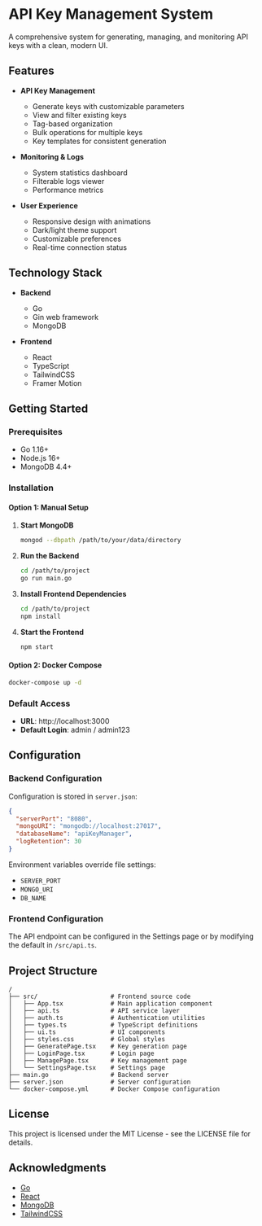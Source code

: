 # API Key Management System

A comprehensive system for generating, managing, and monitoring API keys with a clean, modern UI.

## Features

- **API Key Management**
  - Generate keys with customizable parameters
  - View and filter existing keys
  - Tag-based organization
  - Bulk operations for multiple keys
  - Key templates for consistent generation

- **Monitoring & Logs**
  - System statistics dashboard
  - Filterable logs viewer
  - Performance metrics

- **User Experience**
  - Responsive design with animations
  - Dark/light theme support
  - Customizable preferences
  - Real-time connection status

## Technology Stack

- **Backend**
  - Go
  - Gin web framework
  - MongoDB

- **Frontend**
  - React
  - TypeScript
  - TailwindCSS
  - Framer Motion

## Getting Started

### Prerequisites

- Go 1.16+
- Node.js 16+
- MongoDB 4.4+

### Installation

#### Option 1: Manual Setup

1. **Start MongoDB**

   ```bash
   mongod --dbpath /path/to/your/data/directory
   ```

2. **Run the Backend**

   ```bash
   cd /path/to/project
   go run main.go
   ```

3. **Install Frontend Dependencies**

   ```bash
   cd /path/to/project
   npm install
   ```

4. **Start the Frontend**

   ```bash
   npm start
   ```

#### Option 2: Docker Compose

```bash
docker-compose up -d
```

### Default Access

- **URL**: http://localhost:3000
- **Default Login**: admin / admin123

## Configuration

### Backend Configuration

Configuration is stored in `server.json`:

```json
{
  "serverPort": "8080",
  "mongoURI": "mongodb://localhost:27017",
  "databaseName": "apiKeyManager",
  "logRetention": 30
}
```

Environment variables override file settings:

- `SERVER_PORT`
- `MONGO_URI`
- `DB_NAME`

### Frontend Configuration

The API endpoint can be configured in the Settings page or by modifying the default in `/src/api.ts`.

## Project Structure

```
/
├── src/                    # Frontend source code
│   ├── App.tsx             # Main application component
│   ├── api.ts              # API service layer
│   ├── auth.ts             # Authentication utilities
│   ├── types.ts            # TypeScript definitions
│   ├── ui.ts               # UI components
│   ├── styles.css          # Global styles
│   ├── GeneratePage.tsx    # Key generation page
│   ├── LoginPage.tsx       # Login page
│   ├── ManagePage.tsx      # Key management page
│   └── SettingsPage.tsx    # Settings page
├── main.go                 # Backend server
├── server.json             # Server configuration
└── docker-compose.yml      # Docker Compose configuration
```

## License

This project is licensed under the MIT License - see the LICENSE file for details.

## Acknowledgments

- [Go](https://golang.org/)
- [React](https://reactjs.org/)
- [MongoDB](https://www.mongodb.com/)
- [TailwindCSS](https://tailwindcss.com/)